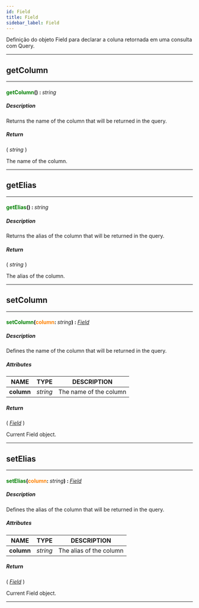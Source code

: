 ```yaml
---
id: Field
title: Field
sidebar_label: Field
---
```


Definição do objeto Field para declarar a coluna retornada em uma consulta com Query.

---

## getColumn

---

#### <span style="color: #008000">getColumn</span>() : <span style="font-weight: normal; font-style: italic;">string</span>
##### Description

Returns the name of the column that will be returned in the query.

##### Return

( _string_ )

The name of the column.

---

## getElias

---

#### <span style="color: #008000">getElias</span>() : <span style="font-weight: normal; font-style: italic;">string</span>
##### Description

Returns the alias of the column that will be returned in the query.

##### Return

( _string_ )

The alias of the column.

---

## setColumn

---

#### <span style="color: #008000">setColumn</span>(<span style="color: #FF8000">column</span>: <span style="font-weight: normal; font-style: italic;">string</span>) : <span style="font-weight: normal; font-style: italic;">[Field](../../objects/Field)</span>
##### Description

Defines the name of the column that will be returned in the query.

##### Attributes

| NAME | TYPE | DESCRIPTION |
|---|---|---|
| **column** | _string_ | The name of the column |

##### Return

( _[Field](../../objects/Field)_ )

Current Field object.

---

## setElias

---

#### <span style="color: #008000">setElias</span>(<span style="color: #FF8000">column</span>: <span style="font-weight: normal; font-style: italic;">string</span>) : <span style="font-weight: normal; font-style: italic;">[Field](../../objects/Field)</span>
##### Description

Defines the alias of the column that will be returned in the query.

##### Attributes

| NAME | TYPE | DESCRIPTION |
|---|---|---|
| **column** | _string_ | The alias of the column |

##### Return

( _[Field](../../objects/Field)_ )

Current Field object.

---

